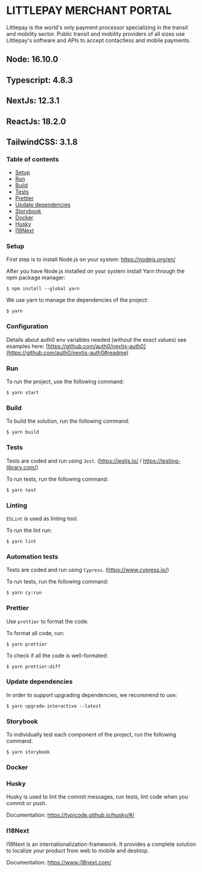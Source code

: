 # LITTLEPAY MERCHANT PORTAL

Littlepay is the world's only payment processor specializing in the transit and mobility sector. Public transit and mobility providers of all sizes use Littlepay's software and APIs to accept contactless and mobile payments.

## Node: 16.10.0

## Typescript: 4.8.3

## NextJs: 12.3.1

## ReactJs: 18.2.0

## TailwindCSS: 3.1.8

### Table of contents
- [Setup](README.md#setup)
- [Run](README.md#run)
- [Build](README.md#build)
- [Tests](README.md#tests)
- [Prettier](README.md#prettier)
- [Update dependencies](README.md#update-dependencies)
- [Storybook](README.md#storybook)
- [Docker](README.md#docker)
- [Husky](README.md#husky)
- [I18Next](README.md#i18next)

### Setup
First step is to install Node.js on your system: https://nodejs.org/en/

After you have Node.js installed on your system install Yarn through the npm package manager:
```
$ npm install --global yarn
```
We use yarn to manage the dependencies of the project:
```
$ yarn
```

### Configuration
Details about auth0 env variables needed (without the exact values) see examples here: [https://github.com/auth0/nextjs-auth0](https://github.com/auth0/nextjs-auth0#readme)

### Run
To run the project, use the following command:
```
$ yarn start
```

### Build
To build the solution, run the following command:
```
$ yarn build
```

### Tests
Tests are coded and run using `Jest`. (https://jestjs.io/ / https://testing-library.com/)

To run tests, run the following command:
```
$ yarn test
```

### Linting
`ESLint` is used as linting tool.

To run the lint run:
```
$ yarn lint
```

### Automation tests
Tests are coded and run using `Cypress`. (https://www.cypress.io/)

To run tests, run the following command:
```
$ yarn cy:run
```

### Prettier
Use `prettier` to format the code.

To format all code, run:
```
$ yarn prettier
```
To check if all the code is well-formated:
```
$ yarn prettier:diff
```

### Update dependencies
In order to support upgrading dependencies, we recommend to use:
```
$ yarn upgrade-interactive --latest
```

### Storybook
To individually test each component of the project, run the following command:
```
$ yarn storybook
```

### Docker

### Husky
Husky is used to lint the commit messages, run tests, lint code when you commit or push.

Documentation: https://typicode.github.io/husky/#/

### I18Next
I18Next is an internationalization-framework. It provides a complete solution to localize your product from web to mobile and desktop.

Documentation: https://www.i18next.com/
